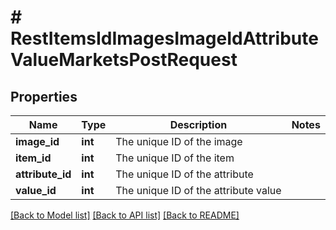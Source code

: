 # # RestItemsIdImagesImageIdAttributeValueMarketsPostRequest

## Properties

Name | Type | Description | Notes
------------ | ------------- | ------------- | -------------
**image_id** | **int** | The unique ID of the image |
**item_id** | **int** | The unique ID of the item |
**attribute_id** | **int** | The unique ID of the attribute |
**value_id** | **int** | The unique ID of the attribute value |

[[Back to Model list]](../../README.md#models) [[Back to API list]](../../README.md#endpoints) [[Back to README]](../../README.md)
